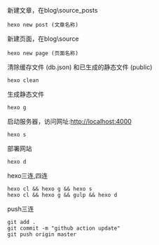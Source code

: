 <!--
 * @Descripttion: 
 * @version: 
 * @Author: 王远昭
 * @Date: 2023-06-21 00:56:11
 * @LastEditors: 王远昭
 * @LastEditTime: 2023-06-21 00:56:23
-->
新建文章，在blog\source_posts

```
hexo new post (文章名称)
```

新建页面，在blog\source

```
hexo new page (页面名称)
```

清除缓存文件 (db.json) 和已生成的静态文件 (public)

```
hexo clean
```

生成静态文件

```
hexo g
```

启动服务器，访问网址:[http://localhost:4000](http://localhost:4000/)

```
hexo s
```

部署网站

```
hexo d
```

hexo三连,四连

```
hexo cl && hexo g && hexo s
hexo cl && hexo g && gulp && hexo d
```

push三连

```
git add .
git commit -m "github action update"
git push origin master
```
